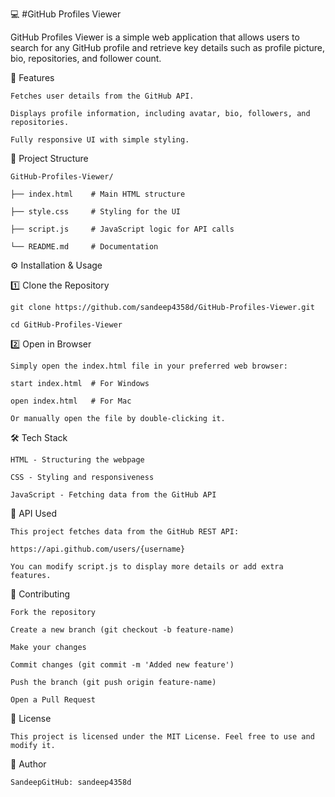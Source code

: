 💻 #GitHub Profiles Viewer

GitHub Profiles Viewer is a simple web application that allows users to search for any GitHub profile and retrieve key details such as profile picture, bio, repositories, and follower count.

🚀 Features

    Fetches user details from the GitHub API.

    Displays profile information, including avatar, bio, followers, and repositories.

    Fully responsive UI with simple styling.

📂 Project Structure

    GitHub-Profiles-Viewer/

    ├── index.html    # Main HTML structure

    ├── style.css     # Styling for the UI

    ├── script.js     # JavaScript logic for API calls

    └── README.md     # Documentation

⚙️ Installation & Usage

1️⃣ Clone the Repository

    git clone https://github.com/sandeep4358d/GitHub-Profiles-Viewer.git

    cd GitHub-Profiles-Viewer

2️⃣ Open in Browser

    Simply open the index.html file in your preferred web browser:

    start index.html  # For Windows

    open index.html   # For Mac

    Or manually open the file by double-clicking it.

🛠️ Tech Stack

    HTML - Structuring the webpage

    CSS - Styling and responsiveness

    JavaScript - Fetching data from the GitHub API

🎯 API Used

    This project fetches data from the GitHub REST API:

    https://api.github.com/users/{username}

    You can modify script.js to display more details or add extra features.

🐜 Contributing

    Fork the repository

    Create a new branch (git checkout -b feature-name)

    Make your changes

    Commit changes (git commit -m 'Added new feature')

    Push the branch (git push origin feature-name)

    Open a Pull Request

📝 License

    This project is licensed under the MIT License. Feel free to use and modify it.

👤 Author

    SandeepGitHub: sandeep4358d

